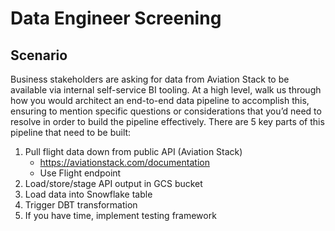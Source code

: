 # Data Engineer Screening

## Scenario

Business stakeholders are asking for data from Aviation Stack to be available via internal self-service BI tooling. At a high level, walk us through how you would architect an end-to-end data pipeline to accomplish this, ensuring to mention specific questions or considerations that you’d need to resolve in order to build the pipeline effectively. There are 5 key parts of this pipeline that need to be built:


1. Pull flight data down from public API (Aviation Stack)
    * https://aviationstack.com/documentation
    * Use Flight endpoint
2. Load/store/stage API output in GCS bucket
3. Load data into Snowflake table
4. Trigger DBT transformation
5. If you have time, implement testing framework
